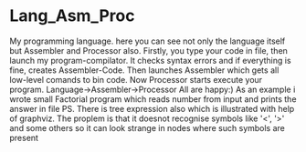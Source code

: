 # Lang_Asm_Proc
My programming language.
here you can see not only the language itself but Assembler and Processor also.
Firstly, you type your code in file, then launch my program-compilator.
It checks syntax errors and if everything is fine, creates Assembler-Code.
Then launches Assembler which gets all low-level comands to bin code.
Now Processor starts execute your program.
Language->Assembler->Processor
All are happy:)
As an example i wrote small Factorial program which reads number from input and prints the answer in file
PS. There is tree expression also which is illustrated with help of graphviz.
The proplem is that it doesnot recognise symbols like '<', '>' and some others 
so it can look strange in nodes where such symbols are present
